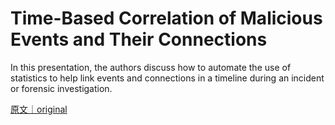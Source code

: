 
# Time-Based Correlation of Malicious Events and Their Connections

In this presentation, the authors discuss how to automate the use of statistics to help link events and connections in a timeline during an incident or forensic investigation.

[原文｜original](https://insights.sei.cmu.edu/library/time-based-correlation-of-malicious-events-and-their-connections/)
        